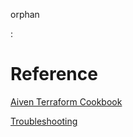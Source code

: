 orphan

:   

# Reference

[Aiven Terraform Cookbook](https://aiven.io/developer/terraform)

[Troubleshooting](/docs/tools/terraform/reference/troubleshooting)
